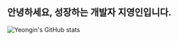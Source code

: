 ## 안녕하세요, 성장하는 개발자 지영인입니다.

![Yeongin's GitHub stats](https://github-readme-stats.vercel.app/api?username=yeongin-ji&show_icons=true&theme=radical)
<!--
**yeongin-ji/yeongin-ji** is a ✨ _special_ ✨ repository because its `README.md` (this file) appears on your GitHub profile.

Here are some ideas to get you started:

- 🔭 I’m currently working on ...
- 🌱 I’m currently learning ...
- 👯 I’m looking to collaborate on ...
- 🤔 I’m looking for help with ...
- 💬 Ask me about ...
- 📫 How to reach me: ...
- 😄 Pronouns: ...
- ⚡ Fun fact: ...
-->
